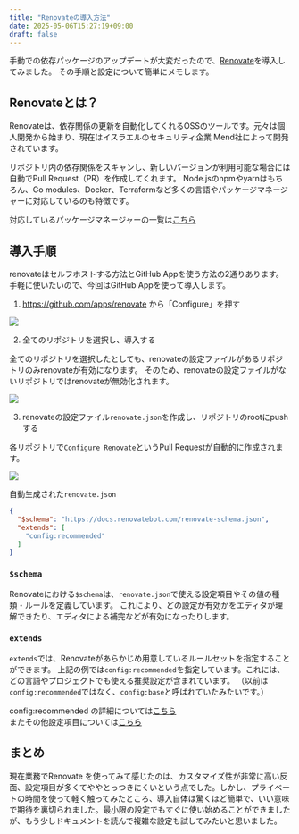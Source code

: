 ```yaml
---
title: "Renovateの導入方法"
date: 2025-05-06T15:27:19+09:00
draft: false
---
```


手動での依存パッケージのアップデートが大変だったので、[Renovate](https://docs.renovatebot.com/)を導入してみました。
その手順と設定について簡単にメモします。

## Renovateとは？

Renovateは、依存関係の更新を自動化してくれるOSSのツールです。元々は個人開発から始まり、現在はイスラエルのセキュリティ企業 Mend社によって開発されています。

リポジトリ内の依存関係をスキャンし、新しいバージョンが利用可能な場合には自動でPull Request（PR）を作成してくれます。
Node.jsのnpmやyarnはもちろん、Go modules、Docker、Terraformなど多くの言語やパッケージマネージャーに対応しているのも特徴です。

対応しているパッケージマネージャーの一覧は[こちら](https://docs.renovatebot.com/modules/manager/#supported-managers)

## 導入手順

renovateはセルフホストする方法とGitHub Appを使う方法の2通りあります。手軽に使いたいので、今回はGitHub Appを使って導入します。

1. https://github.com/apps/renovate から「Configure」を押す

![](/images/install-renovate/configure.png)

2. 全てのリポジトリを選択し、導入する

全てのリポジトリを選択したとしても、renovateの設定ファイルがあるリポジトリのみrenovateが有効になります。
そのため、renovateの設定ファイルがないリポジトリではrenovateが無効化されます。

![](/images/install-renovate/repository-access.png)

3. renovateの設定ファイル`renovate.json`を作成し、リポジトリのrootにpushする

各リポジトリで`Configure Renovate`というPull Requestが自動的に作成されます。

![](/images/install-renovate/configure-renovate.png)

自動生成された`renovate.json`
```json
{
  "$schema": "https://docs.renovatebot.com/renovate-schema.json",
  "extends": [
    "config:recommended"
  ]
}
```

### `$schema`

Renovateにおける`$schema`は、`renovate.json`で使える設定項目やその値の種類・ルールを定義しています。
これにより、どの設定が有効かをエディタが理解できたり、エディタによる補完などが有効になったりします。

### `extends`

`extends`では、Renovateがあらかじめ用意しているルールセットを指定することができます。
上記の例では`config:recommended`を指定しています。これには、どの言語やプロジェクトでも使える推奨設定が含まれています。
（以前は`config:recommended`ではなく、`config:base`と呼ばれていたみたいです。）

config:recommended の詳細については[こちら](https://docs.renovatebot.com/presets-config/#configrecommended) \
またその他設定項目については[こちら](https://docs.renovatebot.com/configuration-options/)

## まとめ

現在業務でRenovate を使ってみて感じたのは、カスタマイズ性が非常に高い反面、設定項目が多くてややとっつきにくいという点でした。しかし、プライベートの時間を使って軽く触ってみたところ、導入自体は驚くほど簡単で、いい意味で期待を裏切られました。最小限の設定でもすぐに使い始めることができましたが、もう少しドキュメントを読んで複雑な設定も試してみたいと思いました。
